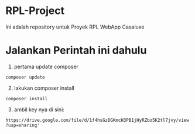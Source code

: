 # RPL-Project
Ini adalah repository untuk Proyek RPL WebApp Casaluxe

# Jalankan Perintah ini dahulu

1. pertama update composer

``composer update``

2. lakukan composer install

``composer install``

3. ambil key nya di sini:

`https://drive.google.com/file/d/1f4hsGzDGKmcH3PB1jHyRZbo5K2tl7jvy/view?usp=sharing'`
